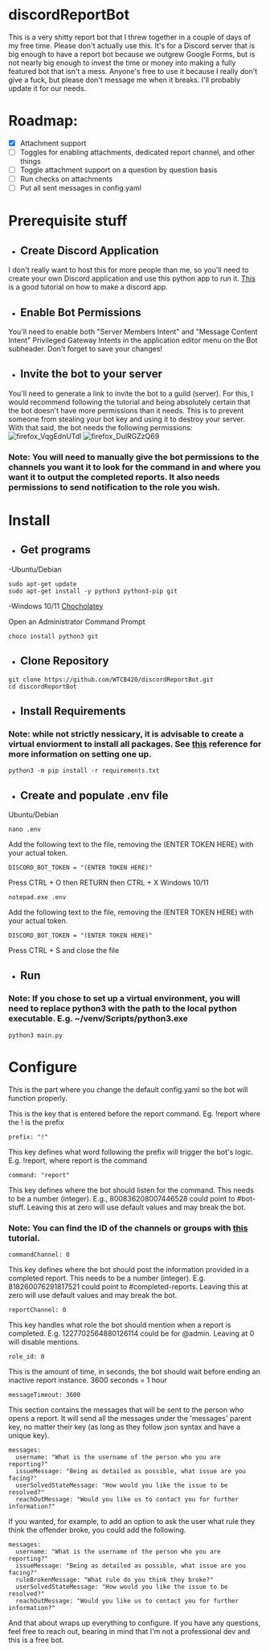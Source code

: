 # discordReportBot
This is a very shitty report bot that I threw together in a couple of days of my free time. Please don't actually use this. It's for a Discord server that is big enough to have a report bot because we outgrew Google Forms, but is not nearly big enough to invest the time or money into making a fully featured bot that isn't a mess. Anyone's free to use it because I really don't give a fuck, but please don't message me when it breaks. I'll probably update it for our needs.

# Roadmap:
- [x] Attachment support
- [ ] Toggles for enabling attachments, dedicated report channel, and other things
- [ ] Toggle attachment support on a question by question basis
- [ ] Run checks on attachments 
- [ ] Put all sent messages in config.yaml

# Prerequisite stuff
- ## Create Discord Application
I don't really want to host this for more people than me, so you'll need to create your own Discord application and use this python app to run it.
[This](https://www.geeksforgeeks.org/discord-bot-in-python/#) is a good tutorial on how to make a discord app.
- ## Enable Bot Permissions
You'll need to enable both "Server Members Intent" and "Message Content Intent" Privileged Gateway Intents in the application editor menu on the Bot subheader.
Don't forget to save your changes!
- ## Invite the bot to your server
You'll need to generate a link to invite the bot to a guild (server). For this, I would recommend following the tutorial and being absolutely certain that the bot doesn't have more permissions than it needs. This is to prevent someone from stealing your bot key and using it to destroy your server. With that said, the bot needs the following permissions:
![firefox_VqgEdnUTdl](https://github.com/WTCB420/discordReportBot/assets/36096475/d07b386a-41c3-4cd9-963a-50d655743dec)
![firefox_DulRGZzQ69](https://github.com/WTCB420/discordReportBot/assets/36096475/3b10283a-574c-4136-863d-27a0123f8a05)

### Note: You will need to manually give the bot permissions to the channels you want it to look for the command in and where you want it to output the completed reports. It also needs permissions to send notification to the role you wish. 

# Install
- ## Get programs
-Ubuntu/Debian
```
sudo apt-get update
sudo apt-get install -y python3 python3-pip git 
```
-Windows 10/11 [Chocholatey](https://chocolatey.org/install)

Open an Administrator Command Prompt
```
choco install python3 git
```
- ## Clone Repository
```
git clone https://github.com/WTCB420/discordReportBot.git
cd discordReportBot
```
- ## Install Requirements

### Note: while not strictly nessicary, it is advisable to create a virtual enviorment to install all packages. See [this](https://docs.python.org/3/library/venv.html) reference for more information on setting one up.
```
python3 -m pip install -r requirements.txt
```
- ## Create and populate .env file
Ubuntu/Debian
```
nano .env
```
Add the following text to the file, removing the (ENTER TOKEN HERE) with your actual token.
```
DISCORD_BOT_TOKEN = "(ENTER TOKEN HERE)"
```
Press CTRL + O then RETURN then CTRL + X
Windows 10/11
```
notepad.exe .env
```
Add the following text to the file, removing the (ENTER TOKEN HERE) with your actual token.
```
DISCORD_BOT_TOKEN = "(ENTER TOKEN HERE)"
```
Press CTRL + S and close the file 

- ## Run
### Note: If you chose to set up a virtual environment, you will need to replace python3 with the path to the local python executable. E.g. ~/venv/Scripts/python3.exe 
```
python3 main.py
```
# Configure
This is the part where you change the default config.yaml so the bot will function properly. 

This is the key that is entered before the report command. Eg. !report where the ! is the prefix
```
prefix: "!"
```
This key defines what word following the prefix will trigger the bot's logic. E.g. !report, where report is the command
```
command: "report"
```
This key defines where the bot should listen for the command. This needs to be a number (integer). E.g., 800836208007446528 could point to #bot-stuff. Leaving this at zero will use default values and may break the bot.
### Note: You can find the ID of the channels or groups with [this](https://docs.statbot.net/docs/faq/general/how-find-id/) tutorial.
```
commandChannel: 0
```
This key defines where the bot should post the information provided in a completed report. This needs to be a number (integer). E.g. 818260076291817521 could point to #completed-reports.  Leaving this at zero will use default values and may break the bot.
```
reportChannel: 0
```
This key handles what role the bot should mention when a report is completed. E.g. 1227702564880126114 could be for @admin. Leaving at 0 will disable mentions.
```
role_id: 0
```
This is the amount of time, in seconds, the bot should wait before ending an inactive report instance. 3600 seconds = 1 hour 
```
messageTimeout: 3600
```
This section contains the messages that will be sent to the person who opens a report. It will send all the messages under the 'messages' parent key, no matter their key (as long as they follow json syntax and have a unique key).
```
messages:
  username: "What is the username of the person who you are reporting?"
  issueMessage: "Being as detailed as possible, what issue are you facing?"
  userSolvedStateMessage: "How would you like the issue to be resolved?"
  reachOutMessage: "Would you like us to contact you for further information?"
```
If you wanted, for example, to add an option to ask the user what rule they think the offender broke, you could add the following.
```
messages:
  username: "What is the username of the person who you are reporting?"
  issueMessage: "Being as detailed as possible, what issue are you facing?"
  ruleBrokenMessage: "What rule do you think they broke?"
  userSolvedStateMessage: "How would you like the issue to be resolved?"
  reachOutMessage: "Would you like us to contact you for further information?"
```


And that about wraps up everything to configure. If you have any questions, feel free to reach out, bearing in mind that I'm not a professional dev and this is a free bot. 

